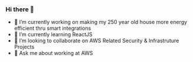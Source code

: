 ### Hi there 👋

- 🔭 I’m currently working on making my 250 year old house more energy efficient thru smart integrations
- 🌱 I’m currently learning ReactJS 
- 👯 I’m looking to collaborate on AWS Related Security & Infrastruture Projects
- 💬 Ask me about working at AWS

<!--
**gabrieljaquish/gabrieljaquish** is a ✨ _special_ ✨ repository because its `README.md` (this file) appears on your GitHub profile.

Here are some ideas to get you started:

- 🔭 I’m currently working on ...
- 🌱 I’m currently learning ...
- 👯 I’m looking to collaborate on ...
- 🤔 I’m looking for help with ...
- 💬 Ask me about ...
- 📫 How to reach me: ...
- 😄 Pronouns: ...
- ⚡ Fun fact: ...
-->
